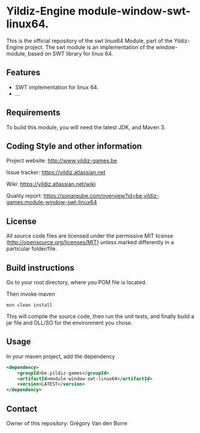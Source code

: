 # Yildiz-Engine module-window-swt-linux64.

This is the official repository of the swt linux64 Module, part of the Yildiz-Engine project.
The swt module is an implementation of the window-module, based on SWT library for linux 64.

## Features

* SWT implementation for linux 64.
* ...

## Requirements

To build this module, you will need the latest JDK, and Maven 3.

## Coding Style and other information

Project website:
http://www.yildiz-games.be

Issue tracker:
https://yildiz.atlassian.net

Wiki:
https://yildiz.atlassian.net/wiki

Quality report:
https://sonarqube.com/overview?id=be.yildiz-games:module-window-swt-linux64

## License

All source code files are licensed under the permissive MIT license
(http://opensource.org/licenses/MIT) unless marked differently in a particular folder/file.

## Build instructions

Go to your root directory, where you POM file is located.

Then invoke maven

	mvn clean install

This will compile the source code, then run the unit tests, and finally build a jar file and DLL/SO for the environment you chose.

## Usage

In your maven project, add the dependency

```xml
<dependency>
    <groupId>be.yildiz-games</groupId>
    <artifactId>module-window-swt-linux64</artifactId>
    <version>LATEST</version>
</dependency>
```

## Contact
Owner of this repository: Grégory Van den Borre
